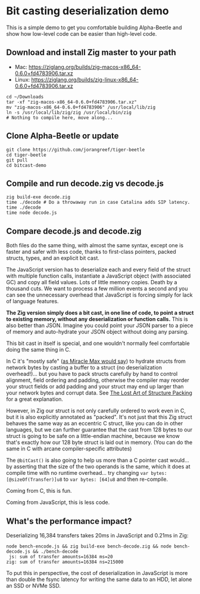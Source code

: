 # Bit casting deserialization demo

This is a simple demo to get you comfortable building Alpha-Beetle and show how
low-level code can be easier than high-level code.

## Download and install Zig master to your path

* Mac: https://ziglang.org/builds/zig-macos-x86_64-0.6.0+fd4783906.tar.xz
* Linux: https://ziglang.org/builds/zig-linux-x86_64-0.6.0+fd4783906.tar.xz

```shell
cd ~/Downloads
tar -xf "zig-macos-x86_64-0.6.0+fd4783906.tar.xz"
mv "zig-macos-x86_64-0.6.0+fd4783906" /usr/local/lib/zig
ln -s /usr/local/lib/zig/zig /usr/local/bin/zig
# Nothing to compile here, move along...
```

## Clone Alpha-Beetle or update

```shell
git clone https://github.com/jorangreef/tiger-beetle
cd tiger-beetle
git pull
cd bitcast-demo
```

## Compile and run decode.zig vs decode.js

```shell
zig build-exe decode.zig
time ./decode # Do a throwaway run in case Catalina adds SIP latency.
time ./decode
time node decode.js
```

## Compare decode.js and decode.zig

Both files do the same thing, with almost the same syntax, except one is faster
and safer with less code, thanks to first-class pointers, packed structs, types,
and an explicit bit cast.

The JavaScript version has to deserialize each and every field of the struct
with multiple function calls, instantiate a JavaScript object (with associated
GC) and copy all field values. Lots of little memory copies. Death by a thousand
cuts. We want to process a few million events a second and you can see the
unnecessary overhead that JavaScript is forcing simply for lack of language
features.

**The Zig version simply does a bit cast, in one line of code, to point a struct
to existing memory, without any deserialization or function calls.** This is
also better than JSON. Imagine you could point your JSON parser to a piece of
memory and auto-hydrate your JSON object without doing any parsing.

This bit cast in itself is special, and one wouldn't normally feel comfortable
doing the same thing in C.

In C it's "mostly safe"
([as Miracle Max would say](https://www.youtube.com/watch?v=d4ftmOI5NnI)) to
hydrate structs from network bytes by casting a buffer to a struct
(no deserialization overhead!)... but you have to pack structs carefully by hand
to control alignment, field ordering and padding, otherwise the compiler may
reorder your struct fields or add padding and your struct may end up larger than
your network bytes and corrupt data. See
[The Lost Art of Structure Packing](http://www.catb.org/esr/structure-packing)
for a great explanation.

However, in Zig our struct is not only carefully ordered to work even in C, but
it is also explicitly annotated as "packed". It's not just that this Zig
struct behaves the same way as an eccentric C struct, like you can do in other
languages, but we can further guarantee that the cast from 128 bytes to our
struct is going to be safe on a little-endian machine, because we know that's
exactly how our 128 byte struct is laid out in memory. (You can do the same in C
with arcane compiler-specific attributes)

The `@bitCast()` is also going to help us more than a C pointer cast would... by
asserting that the size of the two operands is the same, which it does at
compile time with no runtime overhead... try changing
`var bytes: [@sizeOf(Transfer)]u8` to `var bytes: [64]u8` and then re-compile.

Coming from C, this is fun.

Coming from JavaScript, this is less code.

## What's the performance impact?

Deserializing 16,384 transfers takes 20ms in JavaScript and 0.21ms in Zig:

```shell
node bench-encode.js && zig build-exe bench-decode.zig && node bench-decode.js && ./bench-decode
 js: sum of transfer amounts=16384 ms=20
zig: sum of transfer amounts=16384 ns=215000
```

To put this in perspective, the cost of deserialization in JavaScript is more
than double the fsync latency for writing the same data to an HDD, let alone an
SSD or NVMe SSD.

